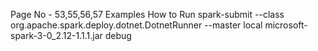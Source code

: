 Page No - 53,55,56,57 Examples
How to Run
spark-submit --class org.apache.spark.deploy.dotnet.DotnetRunner --master local microsoft-spark-3-0_2.12-1.1.1.jar debug